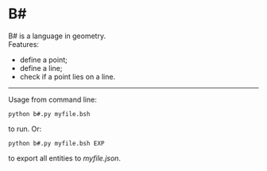 # B#
B# is a language in geometry.  
Features:
* define a point;
* define a line;
* check if a point lies on a line.

---

Usage from command line:
```
python b#.py myfile.bsh
```
to run. Or:
```
python b#.py myfile.bsh EXP
```
to export all entities to _myfile.json_.
